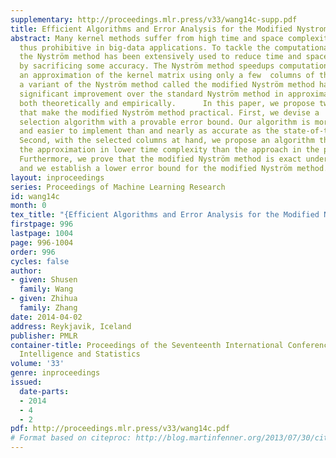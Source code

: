 ```yaml
---
supplementary: http://proceedings.mlr.press/v33/wang14c-supp.pdf
title: Efficient Algorithms and Error Analysis for the Modified Nystrom Method
abstract: Many kernel methods suffer from high time and space complexities and are
  thus prohibitive in big-data applications. To tackle the computational challenge,
  the Nyström method has been extensively used to reduce time and space complexities
  by sacrificing some accuracy. The Nyström method speedups computation by constructing
  an approximation of the kernel matrix using only a few  columns of the matrix. Recently,
  a variant of the Nyström method called the modified Nyström method has demonstrated
  significant improvement over the standard Nyström method in approximation accuracy,
  both theoretically and empirically.      In this paper, we propose two algorithms
  that make the modified Nyström method practical. First, we devise a  simple column
  selection algorithm with a provable error bound. Our algorithm is more  efficient
  and easier to implement than and nearly as accurate as the state-of-the-art algorithm.
  Second, with the selected columns at hand, we propose an algorithm that computes
  the approximation in lower time complexity than the approach in the previous work.
  Furthermore, we prove that the modified Nyström method is exact under certain conditions,
  and we establish a lower error bound for the modified Nyström method.
layout: inproceedings
series: Proceedings of Machine Learning Research
id: wang14c
month: 0
tex_title: "{Efficient Algorithms and Error Analysis for the Modified Nystrom Method}"
firstpage: 996
lastpage: 1004
page: 996-1004
order: 996
cycles: false
author:
- given: Shusen
  family: Wang
- given: Zhihua
  family: Zhang
date: 2014-04-02
address: Reykjavik, Iceland
publisher: PMLR
container-title: Proceedings of the Seventeenth International Conference on Artificial
  Intelligence and Statistics
volume: '33'
genre: inproceedings
issued:
  date-parts:
  - 2014
  - 4
  - 2
pdf: http://proceedings.mlr.press/v33/wang14c.pdf
# Format based on citeproc: http://blog.martinfenner.org/2013/07/30/citeproc-yaml-for-bibliographies/
---
```

